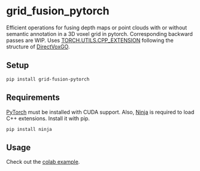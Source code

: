# grid_fusion_pytorch
Efficient operations for fusing depth maps or point clouds with or without semantic annotation in a 3D voxel grid in pytorch. Corresponding backward passes are WIP.
Uses [TORCH.UTILS.CPP_EXTENSION](https://pytorch.org/docs/stable/cpp_extension.html#torch-utils-cpp-extension) following the structure of [DirectVoxGO](https://github.com/sunset1995/DirectVoxGO).

## Setup
```console
pip install grid-fusion-pytorch
```

## Requirements
[PyTorch](https://pytorch.org/get-started/locally/) must be installed with CUDA support. Also, [Ninja](https://ninja-build.org/) is required to load C++ extensions. Install it with pip.

```console
pip install ninja
```

## Usage
Check out the [colab example](https://pytorch.org/docs/stable/cpp_extension.html#torch-utils-cpp-extension).
